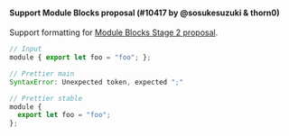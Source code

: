#### Support Module Blocks proposal (#10417 by @sosukesuzuki & thorn0)

Support formatting for [Module Blocks Stage 2 proposal](https://github.com/tc39/proposal-js-module-blocks).

<!-- prettier-ignore -->
```js
// Input
module { export let foo = "foo"; };

// Prettier main
SyntaxError: Unexpected token, expected ";"

// Prettier stable
module {
  export let foo = "foo";
};

```
